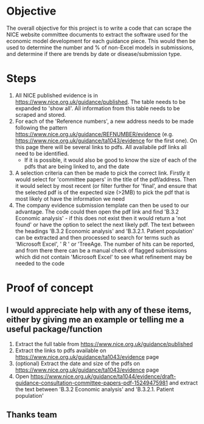 
# Objective
The overall objective for this project is to write a code that can scrape the NICE website committee documents to extract the software used for the economic model development for each guidance piece. This would then be used to determine the number and % of non-Excel models in submissions, and determine if there are trends by date or disease/submission type.

# Steps
1. All NICE published evidence is in https://www.nice.org.uk/guidance/published. The table needs to be expanded to 'show all'. All information from this table needs to be scraped and stored.
2. For each of the 'Reference numbers', a new address needs to be made following the pattern https://www.nice.org.uk/guidance/REFNUMBER/evidence (e.g. https://www.nice.org.uk/guidance/ta1043/evidence for the first one). On this page there will be several links to pdfs. All availabile pdf links all need to be identified.
   - If it is possible, it would also be good to know the size of each of the pdfs that are being linked to, and the date
3. A selection criteria can then be made to pick the correct link. Firstly it would select for 'committee papers' in the title of the pdf/address. Then it would select by most recent (or filter further for 'final', and ensure that the selected pdf is of the expected size (>2MB) to pick the pdf that is most likely ot have the information we need
4. The company evidence submission template can then be used to our advantage. The code could then open the pdf link and find 'B.3.2 Economic analysis' - if this does not exist then it would return a 'not found' or have the option to select the next likely pdf. The text between the headings 'B.3.2 Economic analysis' and 'B.3.2.1. Patient population' can be extracted and then processed to search for terms such as 'Microsoft Excel',  ' R ' or 'TreeAge. The number of hits can be reported, and from there there can be a manual check of flagged submissions which did not contain 'Microsoft Excel' to see what refinement may be needed to the code

# Proof of concept
## I would appreciate help with any of these items, either by giving me an example or telling me a useful package/function
1. Extract the full table from https://www.nice.org.uk/guidance/published
2. Extract the links to pdfs available on https://www.nice.org.uk/guidance/ta1043/evidence page
3. (optional) Extract the date and size of the pdfs on https://www.nice.org.uk/guidance/ta1043/evidence page
4. Open https://www.nice.org.uk/guidance/ta1044/evidence/draft-guidance-consultation-committee-papers-pdf-15249475981 and extract the text between 'B.3.2 Economic analysis' and 'B.3.2.1. Patient population'

## Thanks team

